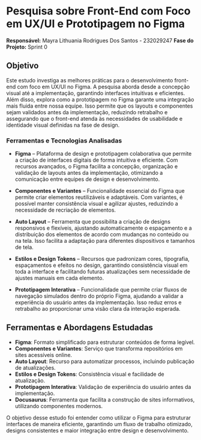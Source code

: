 # **Pesquisa sobre Front-End com Foco em UX/UI e Prototipagem no Figma**  
**Responsável:** Mayra Lithuania Rodrigues Dos Santos - 232029247
**Fase do Projeto:** Sprint 0  

## **Objetivo**  
Este estudo investiga as melhores práticas para o desenvolvimento front-end com foco em UX/UI no Figma. A pesquisa aborda desde a concepção visual até a implementação, garantindo interfaces intuitivas e eficientes. Além disso, explora como a prototipagem no Figma garante uma integração mais fluida entre nossa equipe. Isso permite que os layouts e componentes sejam validados antes da implementação, reduzindo retrabalho e assegurando que o front-end atenda às necessidades de usabilidade e identidade visual definidas na fase de design.

### **Ferramentas e Tecnologias Analisadas**  
- **Figma** – Plataforma de design e prototipagem colaborativa que permite a criação de interfaces digitais de forma intuitiva e eficiente. Com recursos avançados, o Figma facilita a concepção, organização e validação de layouts antes da implementação, otimizando a comunicação entre equipes de design e desenvolvimento.

- **Componentes e Variantes** – Funcionalidade essencial do Figma que permite criar elementos reutilizáveis e adaptáveis. Com variantes, é possível manter consistência visual e agilizar ajustes, reduzindo a necessidade de recriação de elementos.  

- **Auto Layout** – Ferramenta que possibilita a criação de designs responsivos e flexíveis, ajustando automaticamente o espaçamento e a distribuição dos elementos de acordo com mudanças no conteúdo ou na tela. Isso facilita a adaptação para diferentes dispositivos e tamanhos de tela.

- **Estilos e Design Tokens** – Recursos que padronizam cores, tipografia, espaçamentos e efeitos no design, garantindo consistência visual em toda a interface e facilitando futuras atualizações sem necessidade de ajustes manuais em cada elemento.

- **Prototipagem Interativa** – Funcionalidade que permite criar fluxos de navegação simulados dentro do próprio Figma, ajudando a validar a experiência do usuário antes da implementação. Isso reduz erros e retrabalho ao proporcionar uma visão clara da interação esperada. 

## **Ferramentas e Abordagens Estudadas**  

- **Figma**: Formato simplificado para estruturar conteúdos de forma legível.  
- **Componentes e Variantes**: Serviço que transforma repositórios em sites acessíveis online.  
- **Auto Layout**: Recurso para automatizar processos, incluindo publicação de atualizações.  
- **Estilos e Design Tokens**: Consistência visual e facilidade de atualização.
- **Prototipagem Interativa**: Validação de experiência do usuário antes da implementação.  
- **Docusaurus**: Ferramenta que facilita a construção de sites informativos, utilizando componentes modernos.  

O objetivo desse estudo foi entender como utilizar o Figma para estruturar interfaces de maneira eficiente, garantindo um fluxo de trabalho otimizado, designs consistentes e maior integração entre design e desenvolvimento.












